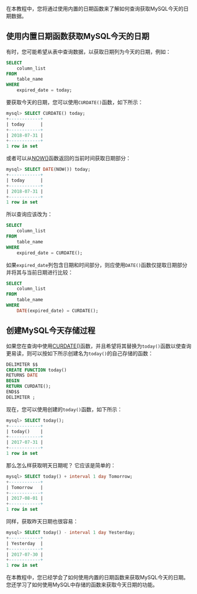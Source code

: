 在本教程中，您将通过使用内置的日期函数来了解如何查询获取MySQL今天的日期数据。

## 使用内置日期函数获取MySQL今天的日期

有时，您可能希望从表中查询数据，以获取日期列为今天的日期，例如：

```sql
SELECT 
    column_list
FROM
    table_name
WHERE
    expired_date = today;
```

要获取今天的日期，您可以使用`CURDATE()`函数，如下所示：

```sql
mysql> SELECT CURDATE() today;
+------------+
| today      |
+------------+
| 2018-07-31 |
+------------+
1 row in set
```

或者可以从[NOW()](http://www.yiibai.com/mysql/now.html)函数返回的当前时间获取日期部分：

```sql
mysql> SELECT DATE(NOW()) today;
+------------+
| today      |
+------------+
| 2018-07-31 |
+------------+
1 row in set
```

所以查询应该改为：

```sql
SELECT 
    column_list
FROM
    table_name
WHERE
    expired_date = CURDATE();
```

如果`expired_date`列包含日期和时间部分，则应使用`DATE()`函数仅提取日期部分并将其与当前日期进行比较：

```sql
SELECT 
    column_list
FROM
    table_name
WHERE
    DATE(expired_date) = CURDATE();
```

## 创建MySQL今天存储过程

如果您在查询中使用[CURDATE()](http://www.yiibai.com/mysql/curdate.html)函数，并且希望将其替换为`today()`函数以使查询更易读，则可以按如下所示创建名为`today()`的自己存储的函数：

```sql
DELIMITER $$
CREATE FUNCTION today()
RETURNS DATE
BEGIN
RETURN CURDATE();
END$$
DELIMITER ;
```

现在，您可以使用创建的`today()`函数，如下所示：

```sql
mysql> SELECT today();
+------------+
| today()    |
+------------+
| 2017-07-31 |
+------------+
1 row in set
```

那么怎么样获取明天日期呢？ 它应该是简单的：

```sql
mysql> SELECT today() + interval 1 day Tomorrow;
+------------+
| Tomorrow   |
+------------+
| 2017-08-01 |
+------------+
1 row in set
```

同样，获取昨天日期也很容易：

```sql
mysql> SELECT today() - interval 1 day Yesterday;
+------------+
| Yesterday  |
+------------+
| 2017-07-30 |
+------------+
1 row in set
```

在本教程中，您已经学会了如何使用内置的日期函数来获取MySQL今天的日期。 您还学习了如何使用MySQL中存储的函数来获取今天日期的功能。
